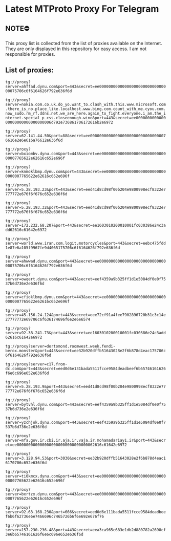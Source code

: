 # Latest MTProto Proxy For Telegram

## NOTE⛔

This proxy list is collected from the list of proxies available on the Internet. They are only displayed in this repository for easy access. I am not responsible for proxies.

## List of proxies:

`tg://proxy?server=ahffad.dynu.com&port=443&secret=ee0000000000000000000000000000000075706c6f6164626f792e636f6d`

`tg://proxy?server=nokia.com.co.uk.do_yo.want_to.clash_with.this.www.microsoft.com.there_is_no.place_like.localhost.www.bing.com.count_with_me.cyou.com.now_sudo.rm_rf.ddns.net.we_are_here.again_to_fight.everyone.i_am.the_internet.special_p_css.closeenough.wine&port=443&secret=ee000000000000000000000000000000006d792e736861706172616b2e6972`

`tg://proxy?server=62.141.44.50&port=88&secret=ee0000000000000000000000000000000076616e2e6e616a76612e636f6d`

`tg://proxy?server=bxiombv.dynu.com&port=443&secret=ee000000000000000000000000000000007765622e62616c652e696f`

`tg://proxy?server=knmoklbmp.dynu.com&port=443&secret=ee000000000000000000000000000000007765622e62616c652e696f`

`tg://proxy?server=5.28.193.23&port=443&secret=eed41d8cd98f00b204e9800998ecf8322e7777772e676f6f676c652e636f6d`

`tg://proxy?server=5.28.193.32&port=443&secret=eed41d8cd98f00b204e9800998ecf8322e7777772e676f6f676c652e636f6d`

`tg://proxy?server=172.232.68.207&port=443&secret=ee1603010200010001fc030386e24c3add62616c61642e6972`

`tg://proxy?server=world.www.iran.com.logit.motorcycles&port=443&secret=eebc475fdd1e87e6a105f9967fe9d4065175706c6f6164626f792e636f6d`

`tg://proxy?server=ahwwad.dynu.com&port=443&secret=ee0000000000000000000000000000000075706c6f6164626f792e636f6d`

`tg://proxy?server=owqert.dynu.com&port=443&secret=eef4359a9b325ff1d1e5084df0e0f7537b6d736e2e636f6d`

`tg://proxy?server=cfioklbmp.dynu.com&port=443&secret=ee000000000000000000000000000000007765622e62616c652e696f`

`tg://proxy?server=45.156.24.124&port=443&secret=eee72cf91a4fee7902896720b31c3c14e27777772e69706c6f636174696f6e2e6e6574`

`tg://proxy?server=92.38.241.73&port=443&secret=ee1603010200010001fc030386e24c3add62616c61642e6972`

`tg://proxy?server=dortomond.roomwest.week.fendi-berox.monster&port=443&secret=ee32b920dffb51643028e2f6b878d4eac175706c6f6164626f792e636f6d`

`tg://proxy?server=c17.from-dc.com&port=443&secret=eed0d6e131bada5511fcce9584deadbeef6b65746161626f6e6c696e652e636f6d`

`tg://proxy?server=5.28.193.9&port=443&secret=eed41d8cd98f00b204e9800998ecf8322e7777772e676f6f676c652e636f6d`

`tg://proxy?server=bytvhl.dynu.com&port=443&secret=eef4359a9b325ff1d1e5084df0e0f7537b6d736e2e636f6d`

`tg://proxy?server=yzchjok.dynu.com&port=443&secret=eef4359a9b325ff1d1e5084df0e0f7537b6d736e2e636f6d`

`tg://proxy?server=mfa.gov.ir.cbi.ir.aja.ir.vaja.ir.mohamadariay1.ir&port=443&secret=ee0000000000000000000000000000000062616c61642e6972`

`tg://proxy?server=3.128.94.53&port=3030&secret=ee32b920dffb51643028e2f6b878d4eac16170706c652e636f6d`

`tg://proxy?server=ti0kmcx.dynu.com&port=443&secret=ee000000000000000000000000000000007765622e62616c652e696f`

`tg://proxy?server=bxrtzx.dynu.com&port=443&secret=ee000000000000000000000000000000007765622e62616c652e696f`

`tg://proxy?server=92.63.168.230&port=666&secret=eed0d6e111bada5511fcce9584deadbeef6b6f62736e6e7466696c7465726b6f6e692e676f76`

`tg://proxy?server=157.230.236.48&port=443&secret=eea3ca965c683e1db2d880782a2698cf3e6b65746161626f6e6c696e652e636f6d`

